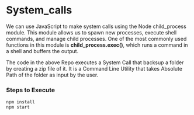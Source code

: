 # System_calls

We can use JavaScript to make system calls using the Node child_process module. This module allows us to spawn new processes, execute shell commands, and manage child processes. One of the most commonly used functions in this module is <b>child_process.exec()</b>, which runs a command in a shell and buffers the output.

The code in the above Repo executes a System Call that backsup a folder by creating a zip file of it. It is a Command Line Utility that takes Absolute Path of the folder as input by the user.

### Steps to Execute
```
npm install
npm start
```